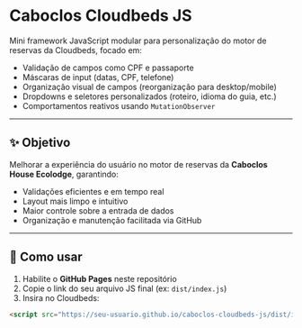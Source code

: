 # Caboclos Cloudbeds JS

Mini framework JavaScript modular para personalização do motor de reservas da Cloudbeds, focado em:

- Validação de campos como CPF e passaporte
- Máscaras de input (datas, CPF, telefone)
- Organização visual de campos (reorganização para desktop/mobile)
- Dropdowns e seletores personalizados (roteiro, idioma do guia, etc.)
- Comportamentos reativos usando `MutationObserver`

---

## ✨ Objetivo

Melhorar a experiência do usuário no motor de reservas da **Caboclos House Ecolodge**, garantindo:

- Validações eficientes e em tempo real
- Layout mais limpo e intuitivo
- Maior controle sobre a entrada de dados
- Organização e manutenção facilitada via GitHub

---

## 🚀 Como usar

1. Habilite o **GitHub Pages** neste repositório
2. Copie o link do seu arquivo JS final (ex: `dist/index.js`)
3. Insira no Cloudbeds:

```html
<script src="https://seu-usuario.github.io/caboclos-cloudbeds-js/dist/index.js"></script>
```
